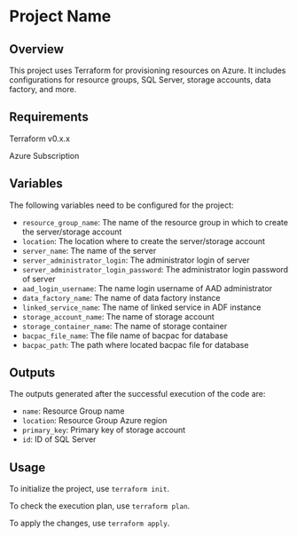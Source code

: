 # Project Name

## Overview

This project uses Terraform for provisioning resources on Azure. It includes configurations for resource groups, SQL Server, storage accounts, data factory, and more.

## Requirements

Terraform v0.x.x

Azure Subscription

## Variables

The following variables need to be configured for the project:

- `resource_group_name`: The name of the resource group in which to create the server/storage account
- `location`: The location where to create the server/storage account
- `server_name`: The name of the server
- `server_administrator_login`: The administrator login of server
- `server_administrator_login_password`: The administrator login password of server
- `aad_login_username`: The name login username of AAD administrator
- `data_factory_name`: The name of data factory instance
- `linked_service_name`: The name of linked service in ADF instance
- `storage_account_name`: The name of storage account
- `storage_container_name`: The name of storage container
- `bacpac_file_name`: The file name of bacpac for database
- `bacpac_path`: The path where located bacpac file for database

## Outputs

The outputs generated after the successful execution of the code are:

- `name`: Resource Group name
- `location`: Resource Group Azure region
- `primary_key`: Primary key of storage account
- `id`: ID of SQL Server

## Usage

To initialize the project, use `terraform init`.

To check the execution plan, use `terraform plan`.

To apply the changes, use `terraform apply`.
